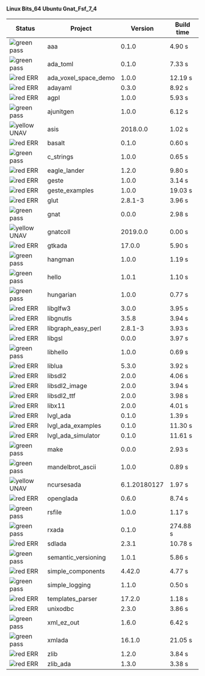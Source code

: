 #### Linux Bits_64 Ubuntu Gnat_Fsf_7_4

| Status | Project | Version | Build time |
| --- | --- | --- | --- |
|![green](https://placehold.it/8/00aa00/000000?text=+) pass | aaa | 0.1.0 |  4.90 s |
|![green](https://placehold.it/8/00aa00/000000?text=+) pass | ada_toml | 0.1.0 |  7.33 s |
|![red](https://placehold.it/8/ff0000/000000?text=+) ERR  | ada_voxel_space_demo | 1.0.0 |  12.19 s |
|![red](https://placehold.it/8/ff0000/000000?text=+) ERR  | adayaml | 0.3.0 |  8.92 s |
|![red](https://placehold.it/8/ff0000/000000?text=+) ERR  | agpl | 1.0.0 |  5.93 s |
|![green](https://placehold.it/8/00aa00/000000?text=+) pass | ajunitgen | 1.0.0 |  6.12 s |
|![yellow](https://placehold.it/8/ffbb00/000000?text=+) UNAV | asis | 2018.0.0 |  1.02 s |
|![red](https://placehold.it/8/ff0000/000000?text=+) ERR  | basalt | 0.1.0 |  0.60 s |
|![green](https://placehold.it/8/00aa00/000000?text=+) pass | c_strings | 1.0.0 |  0.65 s |
|![red](https://placehold.it/8/ff0000/000000?text=+) ERR  | eagle_lander | 1.2.0 |  9.80 s |
|![red](https://placehold.it/8/ff0000/000000?text=+) ERR  | geste | 1.0.0 |  3.14 s |
|![red](https://placehold.it/8/ff0000/000000?text=+) ERR  | geste_examples | 1.0.0 |  19.03 s |
|![red](https://placehold.it/8/ff0000/000000?text=+) ERR  | glut | 2.8.1-3 |  3.96 s |
|![green](https://placehold.it/8/00aa00/000000?text=+) pass | gnat | 0.0.0 |  2.98 s |
|![yellow](https://placehold.it/8/ffbb00/000000?text=+) UNAV | gnatcoll | 2019.0.0 |  0.00 s |
|![red](https://placehold.it/8/ff0000/000000?text=+) ERR  | gtkada | 17.0.0 |  5.90 s |
|![green](https://placehold.it/8/00aa00/000000?text=+) pass | hangman | 1.0.0 |  1.19 s |
|![green](https://placehold.it/8/00aa00/000000?text=+) pass | hello | 1.0.1 |  1.10 s |
|![green](https://placehold.it/8/00aa00/000000?text=+) pass | hungarian | 1.0.0 |  0.77 s |
|![red](https://placehold.it/8/ff0000/000000?text=+) ERR  | libglfw3 | 3.0.0 |  3.95 s |
|![red](https://placehold.it/8/ff0000/000000?text=+) ERR  | libgnutls | 3.5.8 |  3.94 s |
|![red](https://placehold.it/8/ff0000/000000?text=+) ERR  | libgraph_easy_perl | 2.8.1-3 |  3.93 s |
|![red](https://placehold.it/8/ff0000/000000?text=+) ERR  | libgsl | 0.0.0 |  3.97 s |
|![green](https://placehold.it/8/00aa00/000000?text=+) pass | libhello | 1.0.0 |  0.69 s |
|![red](https://placehold.it/8/ff0000/000000?text=+) ERR  | liblua | 5.3.0 |  3.92 s |
|![red](https://placehold.it/8/ff0000/000000?text=+) ERR  | libsdl2 | 2.0.0 |  4.06 s |
|![red](https://placehold.it/8/ff0000/000000?text=+) ERR  | libsdl2_image | 2.0.0 |  3.94 s |
|![red](https://placehold.it/8/ff0000/000000?text=+) ERR  | libsdl2_ttf | 2.0.0 |  3.98 s |
|![red](https://placehold.it/8/ff0000/000000?text=+) ERR  | libx11 | 2.0.0 |  4.01 s |
|![red](https://placehold.it/8/ff0000/000000?text=+) ERR  | lvgl_ada | 0.1.0 |  1.39 s |
|![red](https://placehold.it/8/ff0000/000000?text=+) ERR  | lvgl_ada_examples | 0.1.0 |  11.30 s |
|![red](https://placehold.it/8/ff0000/000000?text=+) ERR  | lvgl_ada_simulator | 0.1.0 |  11.61 s |
|![green](https://placehold.it/8/00aa00/000000?text=+) pass | make | 0.0.0 |  2.93 s |
|![green](https://placehold.it/8/00aa00/000000?text=+) pass | mandelbrot_ascii | 1.0.0 |  0.89 s |
|![yellow](https://placehold.it/8/ffbb00/000000?text=+) UNAV | ncursesada | 6.1.20180127 |  1.97 s |
|![red](https://placehold.it/8/ff0000/000000?text=+) ERR  | openglada | 0.6.0 |  8.74 s |
|![green](https://placehold.it/8/00aa00/000000?text=+) pass | rsfile | 1.0.0 |  1.17 s |
|![green](https://placehold.it/8/00aa00/000000?text=+) pass | rxada | 0.1.0 |  274.88 s |
|![red](https://placehold.it/8/ff0000/000000?text=+) ERR  | sdlada | 2.3.1 |  10.78 s |
|![green](https://placehold.it/8/00aa00/000000?text=+) pass | semantic_versioning | 1.0.1 |  5.86 s |
|![red](https://placehold.it/8/ff0000/000000?text=+) ERR  | simple_components | 4.42.0 |  4.77 s |
|![green](https://placehold.it/8/00aa00/000000?text=+) pass | simple_logging | 1.1.0 |  0.50 s |
|![red](https://placehold.it/8/ff0000/000000?text=+) ERR  | templates_parser | 17.2.0 |  1.18 s |
|![red](https://placehold.it/8/ff0000/000000?text=+) ERR  | unixodbc | 2.3.0 |  3.86 s |
|![green](https://placehold.it/8/00aa00/000000?text=+) pass | xml_ez_out | 1.6.0 |  6.42 s |
|![green](https://placehold.it/8/00aa00/000000?text=+) pass | xmlada | 16.1.0 |  21.05 s |
|![red](https://placehold.it/8/ff0000/000000?text=+) ERR  | zlib | 1.2.0 |  3.84 s |
|![red](https://placehold.it/8/ff0000/000000?text=+) ERR  | zlib_ada | 1.3.0 |  3.38 s |
